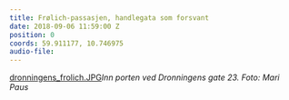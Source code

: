 ```yaml
---
title: Frølich-passasjen, handlegata som forsvant
date: 2018-09-06 11:59:00 Z
position: 0
coords: 59.911177, 10.746975
audio-file: 
---
```


[dronningens_frolich.JPG](/uploads/dronningens_frolich.JPG)*Inn porten ved Dronningens gate 23. Foto: Mari Paus*